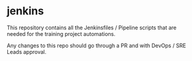 # jenkins

This repository contains all the Jenkinsfiles / Pipeline scripts that are needed for the training project automations.

Any changes to this repo should go through a PR and with DevOps / SRE Leads approval.